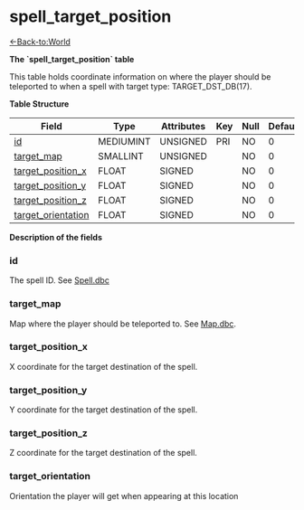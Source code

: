 # spell\_target\_position

[<-Back-to:World](database-world)

**The \`spell\_target\_position\` table**

This table holds coordinate information on where the player should be teleported to when a spell with target type: TARGET\_DST\_DB(17).

**Table Structure**

| Field                   | Type      | Attributes | Key | Null | Default | Extra | Comment    |
| ----------------------- | --------- | ---------- | --- | ---- | ------- | ----- | ---------- |
| [id][1]                 | MEDIUMINT | UNSIGNED   | PRI | NO   | 0       |       | Identifier |
| [target_map][2]         | SMALLINT  | UNSIGNED   |     | NO   | 0       |       |            |
| [target_position_x][3]  | FLOAT     | SIGNED     |     | NO   | 0       |       |            |
| [target_position_y][4]  | FLOAT     | SIGNED     |     | NO   | 0       |       |            |
| [target_position_z][5]  | FLOAT     | SIGNED     |     | NO   | 0       |       |            |
| [target_orientation][6] | FLOAT     | SIGNED     |     | NO   | 0       |       |            |

[1]: #id
[2]: #targetmap
[3]: #targetpositionx
[4]: #targetpositiony
[5]: #targetpositionz
[6]: #targetorientation

**Description of the fields**

### id

The spell ID. See [Spell.dbc](Spell)

### target\_map

Map where the player should be teleported to. See [Map.dbc](Map).

### target\_position\_x

X coordinate for the target destination of the spell.

### target\_position\_y

Y coordinate for the target destination of the spell.

### target\_position\_z

Z coordinate for the target destination of the spell.

### target\_orientation

Orientation the player will get when appearing at this location
